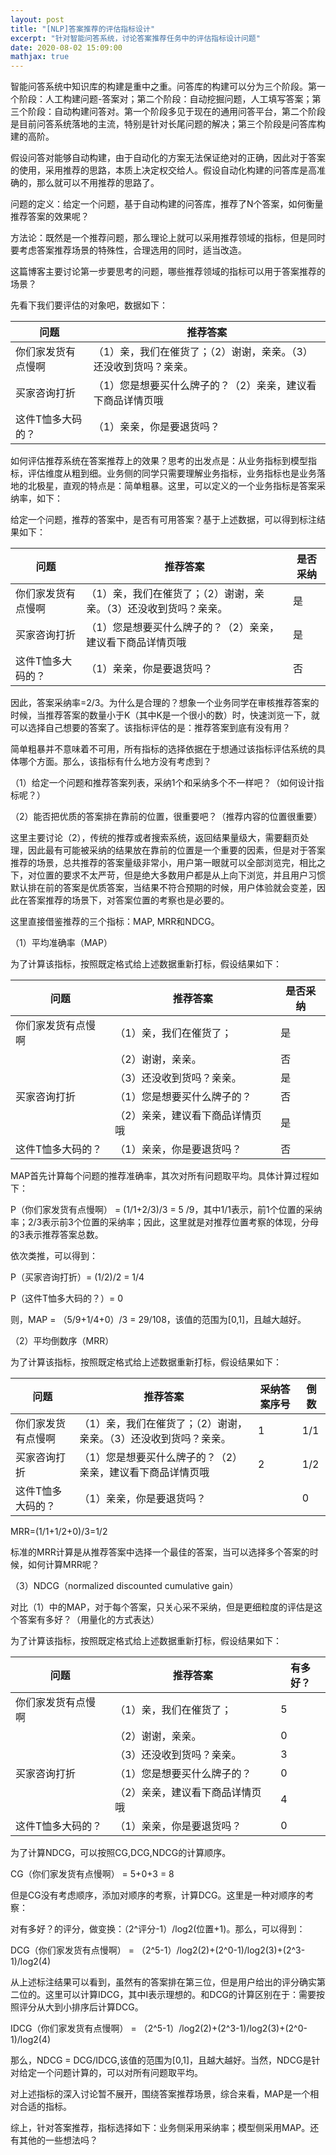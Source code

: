 ```yaml
---
layout: post
title: "[NLP]答案推荐的评估指标设计"
excerpt: "针对智能问答系统，讨论答案推荐任务中的评估指标设计问题"
date: 2020-08-02 15:09:00
mathjax: true
---
```


智能问答系统中知识库的构建是重中之重。问答库的构建可以分为三个阶段。第一个阶段：人工构建问题-答案对；第二个阶段：自动挖掘问题，人工填写答案；第三个阶段：自动构建问答对。第一个阶段多见于现在的通用问答平台，第二个阶段是目前问答系统落地的主流，特别是针对长尾问题的解决；第三个阶段是问答库构建的高阶。

假设问答对能够自动构建，由于自动化的方案无法保证绝对的正确，因此对于答案的使用，采用推荐的思路，本质上决定权交给人。假设自动化构建的问答库是高准确的，那么就可以不用推荐的思路了。

问题的定义：给定一个问题，基于自动构建的问答库，推荐了N个答案，如何衡量推荐答案的效果呢？

方法论：既然是一个推荐问题，那么理论上就可以采用推荐领域的指标，但是同时要考虑答案推荐场景的特殊性，合理选用的同时，适当改造。

这篇博客主要讨论第一步要思考的问题，哪些推荐领域的指标可以用于答案推荐的场景？

先看下我们要评估的对象吧，数据如下：

|问题|推荐答案|
|------|------|
|你们家发货有点慢啊|（1）亲，我们在催货了；（2）谢谢，亲亲。（3）还没收到货吗？亲亲。|
|买家咨询打折|（1）您是想要买什么牌子的？（2）亲亲，建议看下商品详情页哦|
|这件T恤多大码的？|（1）亲亲，你是要退货吗？|

如何评估推荐系统在答案推荐上的效果？思考的出发点是：从业务指标到模型指标，评估维度从粗到细。业务侧的同学只需要理解业务指标，业务指标也是业务落地的北极星，直观的特点是：简单粗暴。这里，可以定义的一个业务指标是答案采纳率，如下：

给定一个问题，推荐的答案中，是否有可用答案？基于上述数据，可以得到标注结果如下：

|问题|推荐答案|是否采纳|
|------|------|------|
|你们家发货有点慢啊|（1）亲，我们在催货了；（2）谢谢，亲亲。（3）还没收到货吗？亲亲。|是|
|买家咨询打折|（1）您是想要买什么牌子的？（2）亲亲，建议看下商品详情页哦|是|
|这件T恤多大码的？|（1）亲亲，你是要退货吗？|否|

因此，答案采纳率=2/3。为什么是合理的？想象一个业务同学在审核推荐答案的时候，当推荐答案的数量小于K（其中K是一个很小的数）时，快速浏览一下，就可以选择自己想要的答案了。该指标评估的是：推荐答案到底有没有用？

简单粗暴并不意味着不可用，所有指标的选择依据在于想通过该指标评估系统的具体哪个方面。那么，该指标有什么地方没有考虑到？

（1）给定一个问题和推荐答案列表，采纳1个和采纳多个不一样吧？（如何设计指标呢？）

（2）能否把优质的答案排在靠前的位置，很重要吧？（推荐内容的位置很重要）

这里主要讨论（2），传统的推荐或者搜索系统，返回结果量级大，需要翻页处理，因此最有可能被采纳的结果放在靠前的位置是一个重要的因素，但是对于答案推荐的场景，总共推荐的答案量级非常小，用户第一眼就可以全部浏览完，相比之下，对位置的要求不太严苛，但是绝大多数用户都是从上向下浏览，并且用户习惯默认排在前的答案是优质答案，当结果不符合预期的时候，用户体验就会变差，因此在答案推荐的场景下，对答案位置的考察也是必要的。

这里直接借鉴推荐的三个指标：MAP, MRR和NDCG。

（1）平均准确率（MAP）

为了计算该指标，按照既定格式给上述数据重新打标，假设结果如下：

问题|推荐答案|是否采纳|
|------|------|------|
|你们家发货有点慢啊|（1）亲，我们在催货了；|是|
||（2）谢谢，亲亲。|否|
||（3）还没收到货吗？亲亲。|是|
|买家咨询打折|（1）您是想要买什么牌子的？|否|
||（2）亲亲，建议看下商品详情页哦|是|
|这件T恤多大码的？|（1）亲亲，你是要退货吗？|否|

MAP首先计算每个问题的推荐准确率，其次对所有问题取平均。具体计算过程如下：

P（你们家发货有点慢啊） = (1/1+2/3)/3 = 5 /9，其中1/1表示，前1个位置的采纳率；2/3表示前3个位置的采纳率；因此，这里就是对推荐位置考察的体现，分母的3表示推荐答案总数。

依次类推，可以得到：

P（买家咨询打折）= (1/2)/2  = 1/4

P（这件T恤多大码的？）= 0

则，MAP = （5/9+1/4+0）/3 = 29/108，该值的范围为[0,1]，且越大越好。

（2）平均倒数序（MRR）

为了计算该指标，按照既定格式给上述数据重新打标，假设结果如下：

|问题|推荐答案|采纳答案序号|倒数|
|------|------|------|------|
|你们家发货有点慢啊|（1）亲，我们在催货了；（2）谢谢，亲亲。（3）还没收到货吗？亲亲。|1|1/1|
|买家咨询打折|（1）您是想要买什么牌子的？（2）亲亲，建议看下商品详情页哦|2|1/2|
|这件T恤多大码的？|（1）亲亲，你是要退货吗？||0|

MRR=(1/1+1/2+0)/3=1/2

标准的MRR计算是从推荐答案中选择一个最佳的答案，当可以选择多个答案的时候，如何计算MRR呢？

（3）NDCG（normalized discounted cumulative gain）

对比（1）中的MAP，对于每个答案，只关心采不采纳，但是更细粒度的评估是这个答案有多好？（用量化的方式表达）

为了计算该指标，按照既定格式给上述数据重新打标，假设结果如下：

问题|推荐答案|有多好？|
|------|------|------|
|你们家发货有点慢啊|（1）亲，我们在催货了；|5|
||（2）谢谢，亲亲。|0|
||（3）还没收到货吗？亲亲。|3|
|买家咨询打折|（1）您是想要买什么牌子的？|0|
||（2）亲亲，建议看下商品详情页哦|4|
|这件T恤多大码的？|（1）亲亲，你是要退货吗？|0|

为了计算NDCG，可以按照CG,DCG,NDCG的计算顺序。

CG（你们家发货有点慢啊） = 5+0+3 = 8

但是CG没有考虑顺序，添加对顺序的考察，计算DCG。这里是一种对顺序的考察：

对有多好？的评分，做变换：（2^评分-1）/log2(位置+1)。那么，可以得到：

DCG（你们家发货有点慢啊） = （2^5-1）/log2(2)+(2^0-1)/log2(3)+(2^3-1)/log2(4)

从上述标注结果可以看到，虽然有的答案排在第三位，但是用户给出的评分确实第二位的。这里可以计算IDCG，其中I表示理想的。和DCG的计算区别在于：需要按照评分从大到小排序后计算DCG。

IDCG（你们家发货有点慢啊） = （2^5-1）/log2(2)+(2^3-1)/log2(3)+(2^0-1)/log2(4)

那么，NDCG = DCG/IDCG,该值的范围为[0,1]，且越大越好。当然，NDCG是针对给定一个问题计算的，可以对所有问题取平均。

对上述指标的深入讨论暂不展开，围绕答案推荐场景，综合来看，MAP是一个相对合适的指标。

综上，针对答案推荐，指标选择如下：业务侧采用采纳率；模型侧采用MAP。还有其他的一些想法吗？






